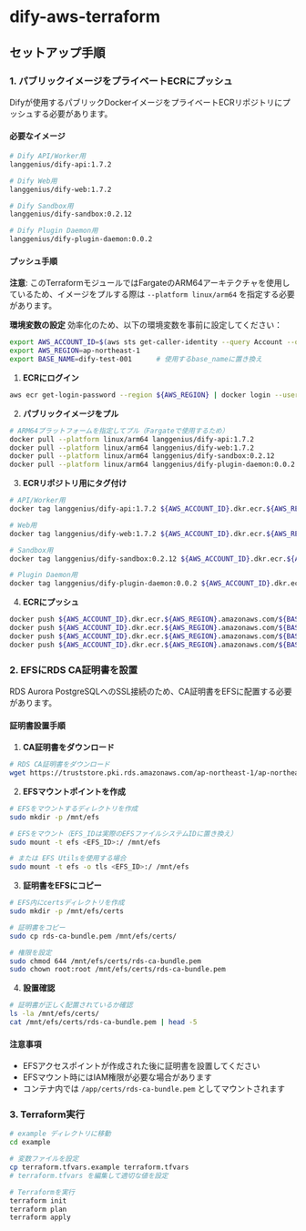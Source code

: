 # dify-aws-terraform
## セットアップ手順

### 1. パブリックイメージをプライベートECRにプッシュ

Difyが使用するパブリックDockerイメージをプライベートECRリポジトリにプッシュする必要があります。

#### 必要なイメージ

```bash
# Dify API/Worker用
langgenius/dify-api:1.7.2

# Dify Web用  
langgenius/dify-web:1.7.2

# Dify Sandbox用
langgenius/dify-sandbox:0.2.12

# Dify Plugin Daemon用
langgenius/dify-plugin-daemon:0.0.2
```

#### プッシュ手順

**注意**: このTerraformモジュールではFargateのARM64アーキテクチャを使用しているため、イメージをプルする際は `--platform linux/arm64` を指定する必要があります。

**環境変数の設定**
効率化のため、以下の環境変数を事前に設定してください：

```bash
export AWS_ACCOUNT_ID=$(aws sts get-caller-identity --query Account --output text)
export AWS_REGION=ap-northeast-1
export BASE_NAME=dify-test-001      # 使用するbase_nameに置き換え
```

1. **ECRにログイン**
```bash
aws ecr get-login-password --region ${AWS_REGION} | docker login --username AWS --password-stdin ${AWS_ACCOUNT_ID}.dkr.ecr.${AWS_REGION}.amazonaws.com
```

2. **パブリックイメージをプル**
```bash
# ARM64プラットフォームを指定してプル（Fargateで使用するため）
docker pull --platform linux/arm64 langgenius/dify-api:1.7.2
docker pull --platform linux/arm64 langgenius/dify-web:1.7.2  
docker pull --platform linux/arm64 langgenius/dify-sandbox:0.2.12
docker pull --platform linux/arm64 langgenius/dify-plugin-daemon:0.0.2
```

3. **ECRリポジトリ用にタグ付け**
```bash
# API/Worker用
docker tag langgenius/dify-api:1.7.2 ${AWS_ACCOUNT_ID}.dkr.ecr.${AWS_REGION}.amazonaws.com/${BASE_NAME}/dify-api:latest

# Web用
docker tag langgenius/dify-web:1.7.2 ${AWS_ACCOUNT_ID}.dkr.ecr.${AWS_REGION}.amazonaws.com/${BASE_NAME}/dify-web:latest

# Sandbox用
docker tag langgenius/dify-sandbox:0.2.12 ${AWS_ACCOUNT_ID}.dkr.ecr.${AWS_REGION}.amazonaws.com/${BASE_NAME}/dify-sandbox:latest

# Plugin Daemon用
docker tag langgenius/dify-plugin-daemon:0.0.2 ${AWS_ACCOUNT_ID}.dkr.ecr.${AWS_REGION}.amazonaws.com/${BASE_NAME}/dify-plugin_daemon:latest
```

4. **ECRにプッシュ**
```bash
docker push ${AWS_ACCOUNT_ID}.dkr.ecr.${AWS_REGION}.amazonaws.com/${BASE_NAME}/dify-api:latest
docker push ${AWS_ACCOUNT_ID}.dkr.ecr.${AWS_REGION}.amazonaws.com/${BASE_NAME}/dify-web:latest
docker push ${AWS_ACCOUNT_ID}.dkr.ecr.${AWS_REGION}.amazonaws.com/${BASE_NAME}/dify-sandbox:latest
docker push ${AWS_ACCOUNT_ID}.dkr.ecr.${AWS_REGION}.amazonaws.com/${BASE_NAME}/dify-plugin_daemon:latest
```

### 2. EFSにRDS CA証明書を設置

RDS Aurora PostgreSQLへのSSL接続のため、CA証明書をEFSに配置する必要があります。

#### 証明書設置手順

1. **CA証明書をダウンロード**
```bash
# RDS CA証明書をダウンロード
wget https://truststore.pki.rds.amazonaws.com/ap-northeast-1/ap-northeast-1-bundle.pem -O rds-ca-bundle.pem
```

2. **EFSマウントポイントを作成**
```bash
# EFSをマウントするディレクトリを作成
sudo mkdir -p /mnt/efs

# EFSをマウント（EFS_IDは実際のEFSファイルシステムIDに置き換え）
sudo mount -t efs <EFS_ID>:/ /mnt/efs

# または EFS Utilsを使用する場合
sudo mount -t efs -o tls <EFS_ID>:/ /mnt/efs
```

3. **証明書をEFSにコピー**
```bash
# EFS内にcertsディレクトリを作成
sudo mkdir -p /mnt/efs/certs

# 証明書をコピー
sudo cp rds-ca-bundle.pem /mnt/efs/certs/

# 権限を設定
sudo chmod 644 /mnt/efs/certs/rds-ca-bundle.pem
sudo chown root:root /mnt/efs/certs/rds-ca-bundle.pem
```

4. **設置確認**
```bash
# 証明書が正しく配置されているか確認
ls -la /mnt/efs/certs/
cat /mnt/efs/certs/rds-ca-bundle.pem | head -5
```

#### 注意事項

- EFSアクセスポイントが作成された後に証明書を設置してください
- EFSマウント時にはIAM権限が必要な場合があります
- コンテナ内では `/app/certs/rds-ca-bundle.pem` としてマウントされます

### 3. Terraform実行

```bash
# example ディレクトリに移動
cd example

# 変数ファイルを設定
cp terraform.tfvars.example terraform.tfvars
# terraform.tfvars を編集して適切な値を設定

# Terraformを実行
terraform init
terraform plan
terraform apply
```
